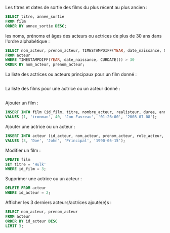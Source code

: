 Les titres et dates de sortie des films du plus récent au plus ancien :

````sql
SELECT titre, annee_sortie
FROM film
ORDER BY annee_sortie DESC;
````


les noms, prénoms et âges des acteurs ou actrices de plus de 30 ans dans l'ordre alphabétique :

````sql
SELECT nom_acteur, prenom_acteur, TIMESTAMPDIFF(YEAR, date_naissance, CURDATE()) AS age
FROM acteur
WHERE TIMESTAMPDIFF(YEAR, date_naissance, CURDATE()) > 30
ORDER BY nom_acteur, prenom_acteur;
````

La liste des actrices ou acteurs principaux pour un film donné :
````sql

````

La liste des films pour une actrice ou un acteur donné :
````sql

````

Ajouter un film :
````sql
INSERT INTO film (id_film, titre, nombre_acteur, realisteur, duree, annee_sortie)
VALUES (1, 'ironman', 40, 'Jon Favreau', '01:26:00', '2008-07-08');
````

Ajouter une actrice ou un acteur :
````sql
INSERT INTO acteur (id_acteur, nom_acteur, prenom_acteur, role_acteur, date_naissance)
VALUES (3, 'Doe', 'John', 'Principal', '1990-05-15');
````


Modifier un film :
````sql
UPDATE film
SET titre = 'Hulk'
WHERE id_film = 3;
````

Supprimer une actrice ou un acteur :
````sql
DELETE FROM acteur
WHERE id_acteur = 2;
````

Afficher les 3 derniers acteurs/actrices ajouté(e)s :
````sql
SELECT nom_acteur, prenom_acteur
FROM acteur
ORDER BY id_acteur DESC
LIMIT 3;
````
